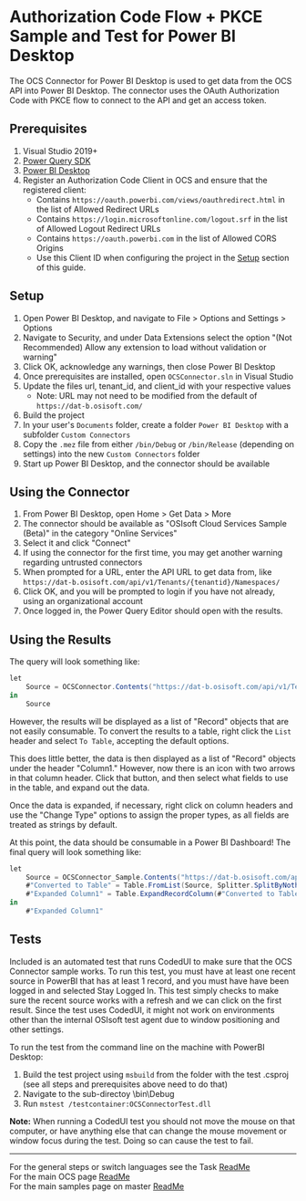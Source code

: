 # Authorization Code Flow + PKCE Sample and Test for Power BI Desktop

The OCS Connector for Power BI Desktop is used to get data from the OCS API into Power BI Desktop. The connector uses the OAuth Authorization Code with PKCE flow to connect to the API and get an access token.

## Prerequisites

1. Visual Studio 2019+
1. [Power Query SDK](https://marketplace.visualstudio.com/items?itemName=Dakahn.PowerQuerySDK)
1. [Power BI Desktop](https://powerbi.microsoft.com/en-us/desktop/)
1. Register an Authorization Code Client in OCS and ensure that the registered client:
   - Contains `https://oauth.powerbi.com/views/oauthredirect.html` in the list of Allowed Redirect URLs
   - Contains `https://login.microsoftonline.com/logout.srf` in the list of Allowed Logout Redirect URLs
   - Contains `https://oauth.powerbi.com` in the list of Allowed CORS Origins
   - Use this Client ID when configuring the project in the [Setup](#Setup) section of this guide.

## Setup

1. Open Power BI Desktop, and navigate to File > Options and Settings > Options
1. Navigate to Security, and under Data Extensions select the option "(Not Recommended) Allow any extension to load without validation or warning"
1. Click OK, acknowledge any warnings, then close Power BI Desktop
1. Once prerequisites are installed, open `OCSConnector.sln` in Visual Studio
1. Update the files url, tenant_id, and client_id with your respective values
   - Note: URL may not need to be modified from the default of `https://dat-b.osisoft.com/`
1. Build the project
1. In your user's `Documents` folder, create a folder `Power BI Desktop` with a subfolder `Custom Connectors`
1. Copy the `.mez` file from either `/bin/Debug` or `/bin/Release` (depending on settings) into the new `Custom Connectors` folder
1. Start up Power BI Desktop, and the connector should be available

## Using the Connector

1. From Power BI Desktop, open Home > Get Data > More
1. The connector should be available as "OSIsoft Cloud Services Sample (Beta)" in the category "Online Services"
1. Select it and click "Connect"
1. If using the connector for the first time, you may get another warning regarding untrusted connectors
1. When prompted for a URL, enter the API URL to get data from, like `https://dat-b.osisoft.com/api/v1/Tenants/{tenantid}/Namespaces/`
1. Click OK, and you will be prompted to login if you have not already, using an organizational account
1. Once logged in, the Power Query Editor should open with the results.

## Using the Results

The query will look something like:

```C#
let
    Source = OCSConnector.Contents("https://dat-b.osisoft.com/api/v1/Tenants/{tenantid}/")
in
    Source
```

However, the results will be displayed as a list of "Record" objects that are not easily consumable. To convert the results to a table, right click the `List` header and select `To Table`, accepting the default options.

This does little better, the data is then displayed as a list of "Record" objects under the header "Column1." However, now there is an icon with two arrows in that column header. Click that button, and then select what fields to use in the table, and expand out the data.

Once the data is expanded, if necessary, right click on column headers and use the "Change Type" options to assign the proper types, as all fields are treated as strings by default.

At this point, the data should be consumable in a Power BI Dashboard! The final query will look something like:

```C#
let
    Source = OCSConnector_Sample.Contents("https://dat-b.osisoft.com/api/v1/Tenants/{tenantid}/Namespaces/"),
    #"Converted to Table" = Table.FromList(Source, Splitter.SplitByNothing(), null, null, ExtraValues.Error),
    #"Expanded Column1" = Table.ExpandRecordColumn(#"Converted to Table", "Column1", {"Id", "Region", "Self", "Description", "State"}, {"Column1.Id", "Column1.Region", "Column1.Self", "Column1.Description", "Column1.State"})
in
    #"Expanded Column1"
```

## Tests

Included is an automated test that runs CodedUI to make sure that the OCS Connector sample works. To run this test, you must have at least one recent source in PowerBI that has at least 1 record, and you must have have been logged in and selected Stay Logged In.
This test simply checks to make sure the recent source works with a refresh and we can click on the first result. Since the test uses CodedUI, it might not work on environments other than the internal OSIsoft test agent due to window positioning and other settings.

To run the test from the command line on the machine with PowerBI Desktop:

1. Build the test project using `msbuild` from the folder with the test .csproj (see all steps and prerequisites above need to do that)
1. Navigate to the sub-directoy \bin\Debug
1. Run `mstest /testcontainer:OCSConnectorTest.dll`

**Note:** When running a CodedUI test you should not move the mouse on that computer, or have anything else that can change the mouse movement or window focus during the test. Doing so can cause the test to fail.

---

For the general steps or switch languages see the Task [ReadMe](../../../)  
For the main OCS page [ReadMe](https://github.com/osisoft/OSI-Samples-OCS)  
For the main samples page on master [ReadMe](https://github.com/osisoft/OSI-Samples)
